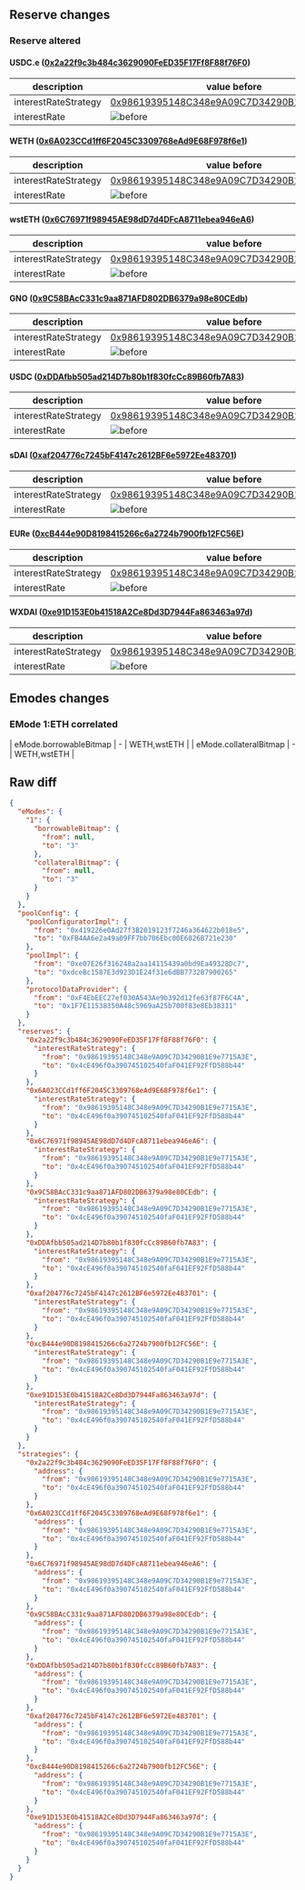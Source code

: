## Reserve changes

### Reserve altered

#### USDC.e ([0x2a22f9c3b484c3629090FeED35F17Ff8F88f76F0](https://gnosisscan.io/address/0x2a22f9c3b484c3629090FeED35F17Ff8F88f76F0))

| description | value before | value after |
| --- | --- | --- |
| interestRateStrategy | [0x98619395148C348e9A09C7D34290B1E9e7715A3E](https://gnosisscan.io/address/0x98619395148C348e9A09C7D34290B1E9e7715A3E) | [0x4cE496f0a390745102540faF041EF92FfD588b44](https://gnosisscan.io/address/0x4cE496f0a390745102540faF041EF92FfD588b44) |
| interestRate | ![before](/.assets/efb1d5f0320ec48c3f00eae412ff5bf1dbe5f0a3.svg) | ![after](/.assets/52637f1d1975fe24d135363b4305f556bfc0b67e.svg) |

#### WETH ([0x6A023CCd1ff6F2045C3309768eAd9E68F978f6e1](https://gnosisscan.io/address/0x6A023CCd1ff6F2045C3309768eAd9E68F978f6e1))

| description | value before | value after |
| --- | --- | --- |
| interestRateStrategy | [0x98619395148C348e9A09C7D34290B1E9e7715A3E](https://gnosisscan.io/address/0x98619395148C348e9A09C7D34290B1E9e7715A3E) | [0x4cE496f0a390745102540faF041EF92FfD588b44](https://gnosisscan.io/address/0x4cE496f0a390745102540faF041EF92FfD588b44) |
| interestRate | ![before](/.assets/3fcd187222e872527ce37c51195d7640eac06c41.svg) | ![after](/.assets/45db2c5abf7f20e9dca787c692a8329048e0b9b6.svg) |

#### wstETH ([0x6C76971f98945AE98dD7d4DFcA8711ebea946eA6](https://gnosisscan.io/address/0x6C76971f98945AE98dD7d4DFcA8711ebea946eA6))

| description | value before | value after |
| --- | --- | --- |
| interestRateStrategy | [0x98619395148C348e9A09C7D34290B1E9e7715A3E](https://gnosisscan.io/address/0x98619395148C348e9A09C7D34290B1E9e7715A3E) | [0x4cE496f0a390745102540faF041EF92FfD588b44](https://gnosisscan.io/address/0x4cE496f0a390745102540faF041EF92FfD588b44) |
| interestRate | ![before](/.assets/9970ddf4bc344f0585edba6e6d2210b5b01972ef.svg) | ![after](/.assets/140d4e43947623fd251806c6b06b6446cf9eff82.svg) |

#### GNO ([0x9C58BAcC331c9aa871AFD802DB6379a98e80CEdb](https://gnosisscan.io/address/0x9C58BAcC331c9aa871AFD802DB6379a98e80CEdb))

| description | value before | value after |
| --- | --- | --- |
| interestRateStrategy | [0x98619395148C348e9A09C7D34290B1E9e7715A3E](https://gnosisscan.io/address/0x98619395148C348e9A09C7D34290B1E9e7715A3E) | [0x4cE496f0a390745102540faF041EF92FfD588b44](https://gnosisscan.io/address/0x4cE496f0a390745102540faF041EF92FfD588b44) |
| interestRate | ![before](/.assets/cd0f3cda1a9e93a90c0334cf76260569ebad0e66.svg) | ![after](/.assets/5c270051a6a0849566ec33c81e6038750a5a2b3a.svg) |

#### USDC ([0xDDAfbb505ad214D7b80b1f830fcCc89B60fb7A83](https://gnosisscan.io/address/0xDDAfbb505ad214D7b80b1f830fcCc89B60fb7A83))

| description | value before | value after |
| --- | --- | --- |
| interestRateStrategy | [0x98619395148C348e9A09C7D34290B1E9e7715A3E](https://gnosisscan.io/address/0x98619395148C348e9A09C7D34290B1E9e7715A3E) | [0x4cE496f0a390745102540faF041EF92FfD588b44](https://gnosisscan.io/address/0x4cE496f0a390745102540faF041EF92FfD588b44) |
| interestRate | ![before](/.assets/b0642612960c27e9b6f4e1835002382f60084647.svg) | ![after](/.assets/84fc727868515d2f300b945ee259e8318858e9f0.svg) |

#### sDAI ([0xaf204776c7245bF4147c2612BF6e5972Ee483701](https://gnosisscan.io/address/0xaf204776c7245bF4147c2612BF6e5972Ee483701))

| description | value before | value after |
| --- | --- | --- |
| interestRateStrategy | [0x98619395148C348e9A09C7D34290B1E9e7715A3E](https://gnosisscan.io/address/0x98619395148C348e9A09C7D34290B1E9e7715A3E) | [0x4cE496f0a390745102540faF041EF92FfD588b44](https://gnosisscan.io/address/0x4cE496f0a390745102540faF041EF92FfD588b44) |
| interestRate | ![before](/.assets/1b1e053c2e6422c83e9ea6c1486a702ad9224ade.svg) | ![after](/.assets/f9f902cea45405e3ecaffe065dffc30cb3fa55fe.svg) |

#### EURe ([0xcB444e90D8198415266c6a2724b7900fb12FC56E](https://gnosisscan.io/address/0xcB444e90D8198415266c6a2724b7900fb12FC56E))

| description | value before | value after |
| --- | --- | --- |
| interestRateStrategy | [0x98619395148C348e9A09C7D34290B1E9e7715A3E](https://gnosisscan.io/address/0x98619395148C348e9A09C7D34290B1E9e7715A3E) | [0x4cE496f0a390745102540faF041EF92FfD588b44](https://gnosisscan.io/address/0x4cE496f0a390745102540faF041EF92FfD588b44) |
| interestRate | ![before](/.assets/b0642612960c27e9b6f4e1835002382f60084647.svg) | ![after](/.assets/84fc727868515d2f300b945ee259e8318858e9f0.svg) |

#### WXDAI ([0xe91D153E0b41518A2Ce8Dd3D7944Fa863463a97d](https://gnosisscan.io/address/0xe91D153E0b41518A2Ce8Dd3D7944Fa863463a97d))

| description | value before | value after |
| --- | --- | --- |
| interestRateStrategy | [0x98619395148C348e9A09C7D34290B1E9e7715A3E](https://gnosisscan.io/address/0x98619395148C348e9A09C7D34290B1E9e7715A3E) | [0x4cE496f0a390745102540faF041EF92FfD588b44](https://gnosisscan.io/address/0x4cE496f0a390745102540faF041EF92FfD588b44) |
| interestRate | ![before](/.assets/b0642612960c27e9b6f4e1835002382f60084647.svg) | ![after](/.assets/84fc727868515d2f300b945ee259e8318858e9f0.svg) |

## Emodes changes

### EMode 1:ETH correlated

| eMode.borrowableBitmap | - | WETH,wstETH |
| eMode.collateralBitmap | - | WETH,wstETH |
## Raw diff

```json
{
  "eModes": {
    "1": {
      "borrowableBitmap": {
        "from": null,
        "to": "3"
      },
      "collateralBitmap": {
        "from": null,
        "to": "3"
      }
    }
  },
  "poolConfig": {
    "poolConfiguratorImpl": {
      "from": "0x419226e0Ad27f3B2019123f7246a364622b018e5",
      "to": "0xFB4AA6e2a49a09FF7bb706Ebc00E6826B721e230"
    },
    "poolImpl": {
      "from": "0xe07E26f316248a2aa14115439a0bd9Ea49328Dc7",
      "to": "0xdceBc1587E3d923D1E24f31e6dBB7732B7900265"
    },
    "protocolDataProvider": {
      "from": "0xF4EbEEC27ef030A543Ae9b392d12fe63f87F6C4A",
      "to": "0x1F7E11538350A48c5969aA25b700f83e8Eb38311"
    }
  },
  "reserves": {
    "0x2a22f9c3b484c3629090FeED35F17Ff8F88f76F0": {
      "interestRateStrategy": {
        "from": "0x98619395148C348e9A09C7D34290B1E9e7715A3E",
        "to": "0x4cE496f0a390745102540faF041EF92FfD588b44"
      }
    },
    "0x6A023CCd1ff6F2045C3309768eAd9E68F978f6e1": {
      "interestRateStrategy": {
        "from": "0x98619395148C348e9A09C7D34290B1E9e7715A3E",
        "to": "0x4cE496f0a390745102540faF041EF92FfD588b44"
      }
    },
    "0x6C76971f98945AE98dD7d4DFcA8711ebea946eA6": {
      "interestRateStrategy": {
        "from": "0x98619395148C348e9A09C7D34290B1E9e7715A3E",
        "to": "0x4cE496f0a390745102540faF041EF92FfD588b44"
      }
    },
    "0x9C58BAcC331c9aa871AFD802DB6379a98e80CEdb": {
      "interestRateStrategy": {
        "from": "0x98619395148C348e9A09C7D34290B1E9e7715A3E",
        "to": "0x4cE496f0a390745102540faF041EF92FfD588b44"
      }
    },
    "0xDDAfbb505ad214D7b80b1f830fcCc89B60fb7A83": {
      "interestRateStrategy": {
        "from": "0x98619395148C348e9A09C7D34290B1E9e7715A3E",
        "to": "0x4cE496f0a390745102540faF041EF92FfD588b44"
      }
    },
    "0xaf204776c7245bF4147c2612BF6e5972Ee483701": {
      "interestRateStrategy": {
        "from": "0x98619395148C348e9A09C7D34290B1E9e7715A3E",
        "to": "0x4cE496f0a390745102540faF041EF92FfD588b44"
      }
    },
    "0xcB444e90D8198415266c6a2724b7900fb12FC56E": {
      "interestRateStrategy": {
        "from": "0x98619395148C348e9A09C7D34290B1E9e7715A3E",
        "to": "0x4cE496f0a390745102540faF041EF92FfD588b44"
      }
    },
    "0xe91D153E0b41518A2Ce8Dd3D7944Fa863463a97d": {
      "interestRateStrategy": {
        "from": "0x98619395148C348e9A09C7D34290B1E9e7715A3E",
        "to": "0x4cE496f0a390745102540faF041EF92FfD588b44"
      }
    }
  },
  "strategies": {
    "0x2a22f9c3b484c3629090FeED35F17Ff8F88f76F0": {
      "address": {
        "from": "0x98619395148C348e9A09C7D34290B1E9e7715A3E",
        "to": "0x4cE496f0a390745102540faF041EF92FfD588b44"
      }
    },
    "0x6A023CCd1ff6F2045C3309768eAd9E68F978f6e1": {
      "address": {
        "from": "0x98619395148C348e9A09C7D34290B1E9e7715A3E",
        "to": "0x4cE496f0a390745102540faF041EF92FfD588b44"
      }
    },
    "0x6C76971f98945AE98dD7d4DFcA8711ebea946eA6": {
      "address": {
        "from": "0x98619395148C348e9A09C7D34290B1E9e7715A3E",
        "to": "0x4cE496f0a390745102540faF041EF92FfD588b44"
      }
    },
    "0x9C58BAcC331c9aa871AFD802DB6379a98e80CEdb": {
      "address": {
        "from": "0x98619395148C348e9A09C7D34290B1E9e7715A3E",
        "to": "0x4cE496f0a390745102540faF041EF92FfD588b44"
      }
    },
    "0xDDAfbb505ad214D7b80b1f830fcCc89B60fb7A83": {
      "address": {
        "from": "0x98619395148C348e9A09C7D34290B1E9e7715A3E",
        "to": "0x4cE496f0a390745102540faF041EF92FfD588b44"
      }
    },
    "0xaf204776c7245bF4147c2612BF6e5972Ee483701": {
      "address": {
        "from": "0x98619395148C348e9A09C7D34290B1E9e7715A3E",
        "to": "0x4cE496f0a390745102540faF041EF92FfD588b44"
      }
    },
    "0xcB444e90D8198415266c6a2724b7900fb12FC56E": {
      "address": {
        "from": "0x98619395148C348e9A09C7D34290B1E9e7715A3E",
        "to": "0x4cE496f0a390745102540faF041EF92FfD588b44"
      }
    },
    "0xe91D153E0b41518A2Ce8Dd3D7944Fa863463a97d": {
      "address": {
        "from": "0x98619395148C348e9A09C7D34290B1E9e7715A3E",
        "to": "0x4cE496f0a390745102540faF041EF92FfD588b44"
      }
    }
  }
}
```